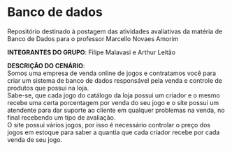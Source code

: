 # Banco de dados
Repositório destinado à postagem das atividades avaliativas da matéria de Banco de Dados para o professor Marcello Novaes Amorim

**INTEGRANTES DO GRUPO**: Filipe Malavasi e Arthur Leitão <br>

**DESCRIÇÃO DO CENÁRIO**: <br> 
Somos uma empresa de venda online de jogos e contratamos você para criar um sistema de banco de dados responsável pela venda e controle de produtos que possui na loja.<br>
Sabe-se, que cada jogo do catálogo da loja possui um criador e o mesmo recebe uma certa porcentagem por venda do seu jogo e o site possui um atendente para dar suporte ao cliente em qualquer problemas na venda, no final recebendo um tipo de avaliação.<br>
O site possui vários jogos, por isso é necessário controlar o preço dos jogos em estoque para saber a quantia que cada criador recebe por cada venda de seu jogo.
